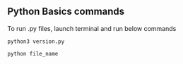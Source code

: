 ## Python Basics commands

To run .py files, launch terminal and run below commands

`python3 version.py `

`python file_name`

